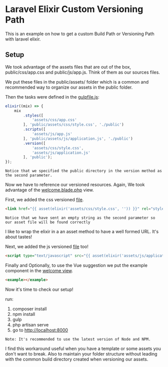 # Laravel Elixir Custom Versioning Path

This is an example on how to get a custom Build Path or Versioning Path with laravel elixir.

## Setup

We took advantage of the assets files that are out of the box, public/css/app.css and public/js/app.js. Think of them as our sources files.

We put these files in the public/assets/ folder which is a common and recommended way to organize our assets in the public folder.

Then the tasks were defined in the [gulpfile.js](https://github.com/pakogn/laravel-elixir-custom-versioning-path/blob/master/gulpfile.js#L20-L32):

```javascript
elixir((mix) => {
    mix
        .styles([
            'assets/css/app.css'
        ], 'public/assets/css/style.css', './public')
        .scripts([
            'assets/js/app.js'
        ], 'public/assets/js/application.js', './public')
        .version([
            'assets/css/style.css',
            'assets/js/application.js'
        ], 'public');
});
```

```
Notice that we specified the public directory in the version method as the second parameter.
```

Now we have to reference our versioned resources. Again, We took advantage of the [welcome.blade.php](https://github.com/pakogn/laravel-elixir-custom-versioning-path/blob/master/resources/views/welcome.blade.php) view.

First, we added the css versioned [file](https://github.com/pakogn/laravel-elixir-custom-versioning-path/blob/master/resources/views/welcome.blade.php#L10).
```html
<link href="{{ asset(elixir('assets/css/style.css', '')) }}" rel="stylesheet" type="text/css">
```

```
Notice that we have sent an empty string as the second parameter so our asset file will be found correctly
```

I like to wrap the elixir in a an asset method to have a well formed URL. It's about tastes!

Next, we added the js versioned [file](https://github.com/pakogn/laravel-elixir-custom-versioning-path/blob/master/resources/views/welcome.blade.php#L99) too!

```html
<script type="text/javascript" src="{{ asset(elixir('assets/js/application.js', '')) }}"></script>
```

Finally and Optionally, to use the Vue suggestion we put the example component in the [welcome view](https://github.com/pakogn/laravel-elixir-custom-versioning-path/blob/master/resources/views/welcome.blade.php#L95).

```html
<example></example>
```

Now it's time to check our setup!

run:
  1. composer install
  2. npm install
  3. gulp
  4. php artisan serve
  5. go to [http://localhost:8000](http://localhost:8000)

```
Note: It's recommended to use the latest version of Node and NPM.
```

I find this workaround useful when you have a template or some assets you don't want to break. Also to maintain your folder structure without leading with the common build directory created when versioning our assets.